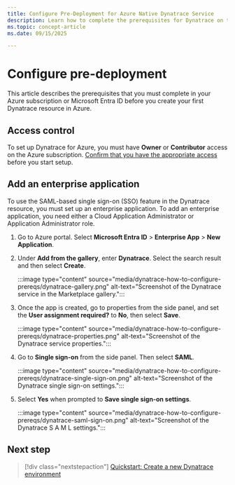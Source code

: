 ```yaml
---
title: Configure Pre-Deployment for Azure Native Dynatrace Service
description: Learn how to complete the prerequisites for Dynatrace on the Azure portal. 
ms.topic: concept-article
ms.date: 09/15/2025

---
```


# Configure pre-deployment

This article describes the prerequisites that you must complete in your Azure subscription or Microsoft Entra ID before you create your first Dynatrace resource in Azure.

## Access control

To set up Dynatrace for Azure, you must have **Owner** or **Contributor** access on the Azure subscription. [Confirm that you have the appropriate access](../../role-based-access-control/check-access.md) before you start setup.

## Add an enterprise application

To use the SAML-based single sign-on (SSO) feature in the Dynatrace resource, you must set up an enterprise application. To add an enterprise application, you need either a Cloud Application Administrator or Application Administrator role.

1. Go to Azure portal. Select **Microsoft Entra ID** > **Enterprise App** > **New Application**.

1. Under **Add from the gallery**, enter **Dynatrace**. Select the search result and then select **Create**.

    :::image type="content" source="media/dynatrace-how-to-configure-prereqs/dynatrace-gallery.png" alt-text="Screenshot of the Dynatrace service in the Marketplace gallery.":::

1. Once the app is created, go to properties from the side panel, and set the **User assignment required?** to **No**, then select **Save**.

    :::image type="content" source="media/dynatrace-how-to-configure-prereqs/dynatrace-properties.png" alt-text="Screenshot of the Dynatrace service properties.":::

1. Go to **Single sign-on** from the side panel. Then select **SAML**.

    :::image type="content" source="media/dynatrace-how-to-configure-prereqs/dynatrace-single-sign-on.png" alt-text="Screenshot of the Dynatrace single sign-on settings.":::

1. Select **Yes** when prompted to **Save single sign-on settings**.

   :::image type="content" source="media/dynatrace-how-to-configure-prereqs/dynatrace-saml-sign-on.png" alt-text="Screenshot of the Dynatrace S A M L settings.":::

## Next step

> [!div class="nextstepaction"]
> [Quickstart: Create a new Dynatrace environment](dynatrace-create.md)

    
